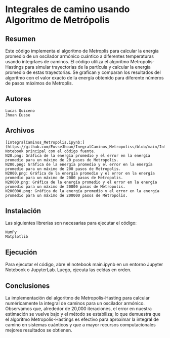 # Integrales de camino usando Algoritmo de Metrópolis

## Resumen

Este código implementa el algoritmo de Metroplis para calcular la energía promedio de un oscilador armónico cuántico a diferentes temperaturas usando integrlaes de caminos. El código utiliza el algoritmo Metropolis-Hastings para simular trayectorias de la partícula y calcular la energía promedio de estas trayectorias. Se grafican y comparan los resultados del algoritmo con el valor exacto de la energía obtenido para diferente números de pasos máximos de Metroplis.

## Autores

    Lucas Quiceno
    Jhoan Eusse

## Archivos

    [IntegralCaminos_Metropolis.ipynb:](https://github.com/EusseJhoan/InegralCaminos_Metropoliss/blob/main/IntegralCaminos_Metropolis.ipynb) Notebook principal con el código fuente.
    N20.png: Gráfica de la energía promedio y el error en la energía promedio para un máximo de 20 pasos de Metropolis.
    N200.png: Gráfica de la energía promedio y el error en la energía promedio para un máximo de 200 pasos de Metropolis.
    N2000.png: Gráfica de la energía promedio y el error en la energía promedio para un máximo de 2000 pasos de Metropolis.
    N20000.png: Gráfica de la energía promedio y el error en la energía promedio para un máximo de 20000 pasos de Metropolis.
    N200000.png: Gráfica de la energía promedio y el error en la energía promedio para un máximo de 200000 pasos de Metropolis.

## Instalación

Las siguientes librerías son necesarias para ejecutar el código:

    NumPy
    Matplotlib

## Ejecución

Para ejecutar el código, abre el notebook main.ipynb en un entorno Jupyter Notebook o JupyterLab. Luego, ejecuta las celdas en orden.

## Conclusiones

La implementación del algoritmo de Metropolis-Hasting para calcular numéricamente la integral de caminos para un oscilador armónico. Observamos que, alrededor de 20,000 iteraciones, el error en nuestra estimación se vuelve bajo y el método se estabiliza; lo que demuestra que el algoritmo Metropolis-Hastings es efectivo para aproximar la integral de camino en sistemas cuánticos y que a mayor recursos computacionales mejores resultados se obtienen.
